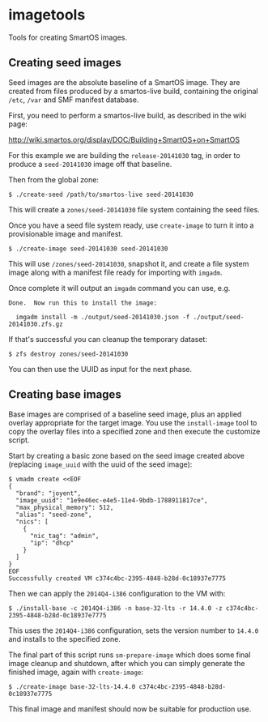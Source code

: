 imagetools
==========

Tools for creating SmartOS images.

## Creating seed images

Seed images are the absolute baseline of a SmartOS image.  They are created
from files produced by a smartos-live build, containing the original `/etc`,
`/var` and SMF manifest database.

First, you need to perform a smartos-live build, as described in the wiki
page:

  http://wiki.smartos.org/display/DOC/Building+SmartOS+on+SmartOS

For this example we are building the `release-20141030` tag, in order to
produce a `seed-20141030` image off that baseline.

Then from the global zone:

    $ ./create-seed /path/to/smartos-live seed-20141030

This will create a `zones/seed-20141030` file system containing the seed files.

Once you have a seed file system ready, use `create-image` to turn it into a
provisionable image and manifest.

    $ ./create-image seed-20141030 seed-20141030

This will use `/zones/seed-20141030`, snapshot it, and create a file system
image along with a manifest file ready for importing with `imgadm`.

Once complete it will output an `imgadm` command you can use, e.g.

    Done.  Now run this to install the image:
    
      imgadm install -m ./output/seed-20141030.json -f ./output/seed-20141030.zfs.gz

If that's successful you can cleanup the temporary dataset:

    $ zfs destroy zones/seed-20141030

You can then use the UUID as input for the next phase.

## Creating base images

Base images are comprised of a baseline seed image, plus an applied overlay
appropriate for the target image.  You use the `install-image` tool to copy
the overlay files into a specified zone and then execute the customize script.

Start by creating a basic zone based on the seed image created above (replacing
`image_uuid` with the uuid of the seed image):

    $ vmadm create <<EOF
    {
      "brand": "joyent",
      "image_uuid": "1e9e46ec-e4e5-11e4-9bdb-1788911817ce",
      "max_physical_memory": 512,
      "alias": "seed-zone",
      "nics": [
        {
          "nic_tag": "admin",
          "ip": "dhcp"
        }
      ]
    }
    EOF
    Successfully created VM c374c4bc-2395-4848-b28d-0c18937e7775

Then we can apply the `2014Q4-i386` configuration to the VM with:

    $ ./install-base -c 2014Q4-i386 -n base-32-lts -r 14.4.0 -z c374c4bc-2395-4848-b28d-0c18937e7775

This uses the `2014Q4-i386` configuration, sets the version number to `14.4.0`
and installs to the specified zone.

The final part of this script runs `sm-prepare-image` which does some final
image cleanup and shutdown, after which you can simply generate the finished
image, again with `create-image`:

    $ ./create-image base-32-lts-14.4.0 c374c4bc-2395-4848-b28d-0c18937e7775

This final image and manifest should now be suitable for production use.
